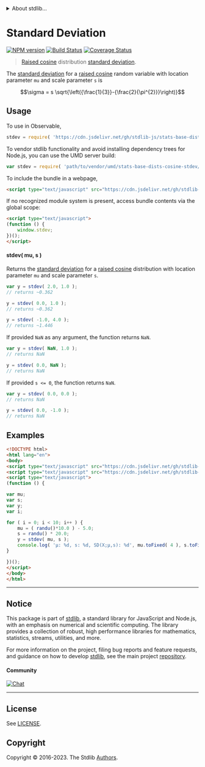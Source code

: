 <!--

@license Apache-2.0

Copyright (c) 2018 The Stdlib Authors.

Licensed under the Apache License, Version 2.0 (the "License");
you may not use this file except in compliance with the License.
You may obtain a copy of the License at

   http://www.apache.org/licenses/LICENSE-2.0

Unless required by applicable law or agreed to in writing, software
distributed under the License is distributed on an "AS IS" BASIS,
WITHOUT WARRANTIES OR CONDITIONS OF ANY KIND, either express or implied.
See the License for the specific language governing permissions and
limitations under the License.

-->


<details>
  <summary>
    About stdlib...
  </summary>
  <p>We believe in a future in which the web is a preferred environment for numerical computation. To help realize this future, we've built stdlib. stdlib is a standard library, with an emphasis on numerical and scientific computation, written in JavaScript (and C) for execution in browsers and in Node.js.</p>
  <p>The library is fully decomposable, being architected in such a way that you can swap out and mix and match APIs and functionality to cater to your exact preferences and use cases.</p>
  <p>When you use stdlib, you can be absolutely certain that you are using the most thorough, rigorous, well-written, studied, documented, tested, measured, and high-quality code out there.</p>
  <p>To join us in bringing numerical computing to the web, get started by checking us out on <a href="https://github.com/stdlib-js/stdlib">GitHub</a>, and please consider <a href="https://opencollective.com/stdlib">financially supporting stdlib</a>. We greatly appreciate your continued support!</p>
</details>

# Standard Deviation

[![NPM version][npm-image]][npm-url] [![Build Status][test-image]][test-url] [![Coverage Status][coverage-image]][coverage-url] <!-- [![dependencies][dependencies-image]][dependencies-url] -->

> [Raised cosine][cosine-distribution] distribution [standard deviation][stdev].

<!-- Section to include introductory text. Make sure to keep an empty line after the intro `section` element and another before the `/section` close. -->

<section class="intro">

The [standard deviation][stdev] for a [raised cosine][cosine-distribution] random variable with location parameter `mu` and scale parameter `s` is

<!-- <equation class="equation" label="eq:cosine_stdev" align="center" raw="\sigma = s \sqrt{\left({\frac{1}{3}}-{\frac{2}{\pi^{2}}}\right)}" alt="Standard deviation for a raised cosine distribution."> -->

```math
\sigma = s \sqrt{\left({\frac{1}{3}}-{\frac{2}{\pi^{2}}}\right)}
```

<!-- <div class="equation" align="center" data-raw-text="\sigma = s \sqrt{\left({\frac{1}{3}}-{\frac{2}{\pi^{2}}}\right)}" data-equation="eq:cosine_stdev">
    <img src="https://cdn.jsdelivr.net/gh/stdlib-js/stdlib@591cf9d5c3a0cd3c1ceec961e5c49d73a68374cb/lib/node_modules/@stdlib/stats/base/dists/cosine/stdev/docs/img/equation_cosine_stdev.svg" alt="Standard deviation for a raised cosine distribution.">
    <br>
</div> -->

<!-- </equation> -->

</section>

<!-- /.intro -->

<!-- Package usage documentation. -->



<section class="usage">

## Usage

To use in Observable,

```javascript
stdev = require( 'https://cdn.jsdelivr.net/gh/stdlib-js/stats-base-dists-cosine-stdev@umd/browser.js' )
```

To vendor stdlib functionality and avoid installing dependency trees for Node.js, you can use the UMD server build:

```javascript
var stdev = require( 'path/to/vendor/umd/stats-base-dists-cosine-stdev/index.js' )
```

To include the bundle in a webpage,

```html
<script type="text/javascript" src="https://cdn.jsdelivr.net/gh/stdlib-js/stats-base-dists-cosine-stdev@umd/browser.js"></script>
```

If no recognized module system is present, access bundle contents via the global scope:

```html
<script type="text/javascript">
(function () {
    window.stdev;
})();
</script>
```

#### stdev( mu, s )

Returns the [standard deviation][stdev] for a [raised cosine][cosine-distribution] distribution with location parameter `mu` and scale parameter `s`.

```javascript
var y = stdev( 2.0, 1.0 );
// returns ~0.362

y = stdev( 0.0, 1.0 );
// returns ~0.362

y = stdev( -1.0, 4.0 );
// returns ~1.446
```

If provided `NaN` as any argument, the function returns `NaN`.

```javascript
var y = stdev( NaN, 1.0 );
// returns NaN

y = stdev( 0.0, NaN );
// returns NaN
```

If provided `s <= 0`, the function returns `NaN`.

```javascript
var y = stdev( 0.0, 0.0 );
// returns NaN

y = stdev( 0.0, -1.0 );
// returns NaN
```

</section>

<!-- /.usage -->

<!-- Package usage notes. Make sure to keep an empty line after the `section` element and another before the `/section` close. -->

<section class="notes">

</section>

<!-- /.notes -->

<!-- Package usage examples. -->

<section class="examples">

## Examples

<!-- eslint no-undef: "error" -->

```html
<!DOCTYPE html>
<html lang="en">
<body>
<script type="text/javascript" src="https://cdn.jsdelivr.net/gh/stdlib-js/random-base-randu@umd/browser.js"></script>
<script type="text/javascript" src="https://cdn.jsdelivr.net/gh/stdlib-js/stats-base-dists-cosine-stdev@umd/browser.js"></script>
<script type="text/javascript">
(function () {

var mu;
var s;
var y;
var i;

for ( i = 0; i < 10; i++ ) {
    mu = ( randu()*10.0 ) - 5.0;
    s = randu() * 20.0;
    y = stdev( mu, s );
    console.log( 'µ: %d, s: %d, SD(X;µ,s): %d', mu.toFixed( 4 ), s.toFixed( 4 ), y.toFixed( 4 ) );
}

})();
</script>
</body>
</html>
```

</section>

<!-- /.examples -->

<!-- Section to include cited references. If references are included, add a horizontal rule *before* the section. Make sure to keep an empty line after the `section` element and another before the `/section` close. -->

<section class="references">

</section>

<!-- /.references -->

<!-- Section for related `stdlib` packages. Do not manually edit this section, as it is automatically populated. -->

<section class="related">

</section>

<!-- /.related -->

<!-- Section for all links. Make sure to keep an empty line after the `section` element and another before the `/section` close. -->


<section class="main-repo" >

* * *

## Notice

This package is part of [stdlib][stdlib], a standard library for JavaScript and Node.js, with an emphasis on numerical and scientific computing. The library provides a collection of robust, high performance libraries for mathematics, statistics, streams, utilities, and more.

For more information on the project, filing bug reports and feature requests, and guidance on how to develop [stdlib][stdlib], see the main project [repository][stdlib].

#### Community

[![Chat][chat-image]][chat-url]

---

## License

See [LICENSE][stdlib-license].


## Copyright

Copyright &copy; 2016-2023. The Stdlib [Authors][stdlib-authors].

</section>

<!-- /.stdlib -->

<!-- Section for all links. Make sure to keep an empty line after the `section` element and another before the `/section` close. -->

<section class="links">

[npm-image]: http://img.shields.io/npm/v/@stdlib/stats-base-dists-cosine-stdev.svg
[npm-url]: https://npmjs.org/package/@stdlib/stats-base-dists-cosine-stdev

[test-image]: https://github.com/stdlib-js/stats-base-dists-cosine-stdev/actions/workflows/test.yml/badge.svg?branch=v0.1.0
[test-url]: https://github.com/stdlib-js/stats-base-dists-cosine-stdev/actions/workflows/test.yml?query=branch:v0.1.0

[coverage-image]: https://img.shields.io/codecov/c/github/stdlib-js/stats-base-dists-cosine-stdev/main.svg
[coverage-url]: https://codecov.io/github/stdlib-js/stats-base-dists-cosine-stdev?branch=main

<!--

[dependencies-image]: https://img.shields.io/david/stdlib-js/stats-base-dists-cosine-stdev.svg
[dependencies-url]: https://david-dm.org/stdlib-js/stats-base-dists-cosine-stdev/main

-->

[chat-image]: https://img.shields.io/gitter/room/stdlib-js/stdlib.svg
[chat-url]: https://app.gitter.im/#/room/#stdlib-js_stdlib:gitter.im

[stdlib]: https://github.com/stdlib-js/stdlib

[stdlib-authors]: https://github.com/stdlib-js/stdlib/graphs/contributors

[umd]: https://github.com/umdjs/umd
[es-module]: https://developer.mozilla.org/en-US/docs/Web/JavaScript/Guide/Modules

[deno-url]: https://github.com/stdlib-js/stats-base-dists-cosine-stdev/tree/deno
[umd-url]: https://github.com/stdlib-js/stats-base-dists-cosine-stdev/tree/umd
[esm-url]: https://github.com/stdlib-js/stats-base-dists-cosine-stdev/tree/esm
[branches-url]: https://github.com/stdlib-js/stats-base-dists-cosine-stdev/blob/main/branches.md

[stdlib-license]: https://raw.githubusercontent.com/stdlib-js/stats-base-dists-cosine-stdev/main/LICENSE

[cosine-distribution]: https://en.wikipedia.org/wiki/Raised_cosine_distribution

[stdev]: https://en.wikipedia.org/wiki/Standard_deviation

</section>

<!-- /.links -->
